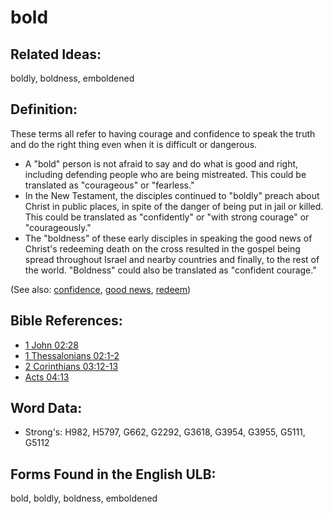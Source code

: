 # bold

## Related Ideas:

boldly, boldness, emboldened

## Definition:

These terms all refer to having courage and confidence to speak the truth and do the right thing even when it is difficult or dangerous.

* A "bold" person is not afraid to say and do what is good and right, including defending people who are being mistreated. This could be translated as "courageous" or "fearless."
* In the New Testament, the disciples continued to "boldly" preach about Christ in public places, in spite of the danger of being put in jail or killed. This could be translated as "confidently" or "with strong courage" or "courageously."
* The "boldness" of these early disciples in speaking the good news of Christ's redeeming death on the cross resulted in the gospel being spread throughout Israel and nearby countries and finally, to the rest of the world. "Boldness" could also be translated as "confident courage."

(See also: [confidence](../other/confidence.md), [good news](../kt/goodnews.md), [redeem](../kt/redeem.md))

## Bible References:

* [1 John 02:28](rc://en/tn/help/1jn/02/28)
* [1 Thessalonians 02:1-2](rc://en/tn/help/1th/02/01)
* [2 Corinthians 03:12-13](rc://en/tn/help/2co/03/12)
* [Acts 04:13](rc://en/tn/help/act/04/13)

## Word Data:

* Strong's: H982, H5797, G662, G2292, G3618, G3954, G3955, G5111, G5112

## Forms Found in the English ULB:

bold, boldly, boldness, emboldened

